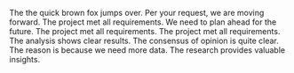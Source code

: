 The the quick brown fox jumps over.
Per your request, we are moving forward.
The project met all requirements.
We need to plan ahead for the future.
The project met all requirements.
The project met all requirements.
The analysis shows clear results.
The consensus of opinion is quite clear.
The reason is because we need more data.
The research provides valuable insights.